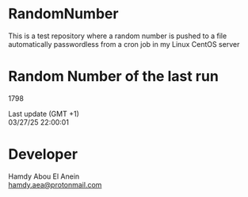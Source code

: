 # RandomNumber    
This is a test repository where a random number is pushed to a file automatically passwordless from a cron job in my Linux CentOS server    
# Random Number of the last run   
1798
      
Last update (GMT +1)    
03/27/25 22:00:01
# Developer    
Hamdy Abou El Anein   
hamdy.aea@protonmail.com
